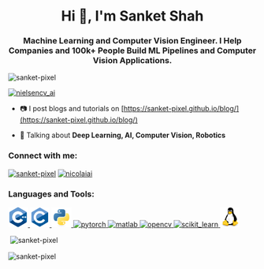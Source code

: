 <h1 align="center">Hi 👋, I'm Sanket Shah</h1>
<h3 align="center">Machine Learning and Computer Vision Engineer. I Help Companies and 100k+ People Build ML Pipelines and Computer Vision Applications.</h3>

<p align="left"> <img src="https://komarev.com/ghpvc/?username=sanket-pixel&label=Profile%20views&color=0e75b6&style=flat-square" alt="sanket-pixel" /> </p>

<p align="left"> <a href="https://x.com/sanket_pixel" target="blank"><img src="https://img.shields.io/twitter/follow/sanket_pixel?logo=twitter&style=for-the-badge" alt="nielsencv_ai" /></a> </p>

- 📷 I post blogs and tutorials on [https://sanket-pixel.github.io/blog/](https://sanket-pixel.github.io/blog/)

- 💬 Talking about **Deep Learning, AI, Computer Vision, Robotics**

<h3 align="left">Connect with me:</h3>
<p align="left">
<a href="[https://x.com/sanket_pixel](https://x.com/sanket_pixel)" target="blank"><img align="center" src="https://raw.githubusercontent.com/rahuldkjain/github-profile-readme-generator/master/src/images/icons/Social/twitter.svg" alt="sanket-pixel" height="30" width="40" /></a>
<a href="[https://www.linkedin.com/in/sanket-shah-33a3a2135/](https://www.linkedin.com/in/sanket-shah-33a3a2135/)" target="blank"><img align="center" src="https://raw.githubusercontent.com/rahuldkjain/github-profile-readme-generator/master/src/images/icons/Social/linked-in-alt.svg" alt="nicolaiai" height="30" width="40" /></a>
<!-- <a href="https://www.youtube.com/c/nicolainielsenai" target="blank"><img align="center" src="https://raw.githubusercontent.com/rahuldkjain/github-profile-readme-generator/master/src/images/icons/Social/youtube.svg" alt="nicolainielsenai" height="30" width="40" /></a> -->
</p>

<h3 align="left">Languages and Tools:</h3>
<a href="https://www.w3schools.com/cpp/" target="_blank" rel="noreferrer"> 
    <img src="https://raw.githubusercontent.com/devicons/devicon/master/icons/cplusplus/cplusplus-original.svg" alt="cplusplus" width="40" height="40"/> 
</a> 
<a href="https://www.cprogramming.com/" target="_blank" rel="noreferrer"> 
    <img src="https://raw.githubusercontent.com/devicons/devicon/master/icons/c/c-original.svg" alt="c" width="40" height="40"/> 
</a> 
<a href="https://www.python.org" target="_blank" rel="noreferrer"> 
    <img src="https://raw.githubusercontent.com/devicons/devicon/master/icons/python/python-original.svg" alt="python" width="40" height="40"/> 
</a> 
<a href="https://pytorch.org/" target="_blank" rel="noreferrer"> 
    <img src="https://www.vectorlogo.zone/logos/pytorch/pytorch-icon.svg" alt="pytorch" width="40" height="40"/> 
</a> 
<a href="https://www.mathworks.com/" target="_blank" rel="noreferrer"> 
    <img src="https://upload.wikimedia.org/wikipedia/commons/2/21/Matlab_Logo.png" alt="matlab" width="40" height="40"/> 
</a> 
<a href="https://opencv.org/" target="_blank" rel="noreferrer"> 
    <img src="https://www.vectorlogo.zone/logos/opencv/opencv-icon.svg" alt="opencv" width="40" height="40"/> 
</a> 
<a href="https://scikit-learn.org/" target="_blank" rel="noreferrer"> 
    <img src="https://upload.wikimedia.org/wikipedia/commons/0/05/Scikit_learn_logo_small.svg" alt="scikit_learn" width="40" height="40"/> 
</a> 
<a href="https://www.linux.org/" target="_blank" rel="noreferrer"> 
    <img src="https://raw.githubusercontent.com/devicons/devicon/master/icons/linux/linux-original.svg" alt="linux" width="40" height="40"/> 
</a>


<p>&nbsp;<img align="center" src="https://github-readme-stats.vercel.app/api?username=sanket-pixel&show_icons=true&theme=dark&locale=en" alt="sanket-pixel" /></p>

<p><img align="center" src="https://github-readme-streak-stats.herokuapp.com/?user=sanket-pixel&theme=dark" alt="sanket-pixel" /></p>
